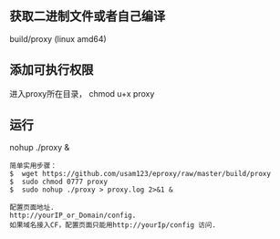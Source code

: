 获取二进制文件或者自己编译
----
build/proxy (linux amd64)

添加可执行权限
----
进入proxy所在目录， chmod u+x proxy

运行
----
nohup ./proxy &
```
简单实用步骤：
$  wget https://github.com/usam123/eproxy/raw/master/build/proxy
$  sudo chmod 0777 proxy
$  sudo nohup ./proxy > proxy.log 2>&1 &

配置页面地址.
http://yourIP_or_Domain/config.
如果域名接入CF，配置页面只能用http://yourIp/config 访问.
```


